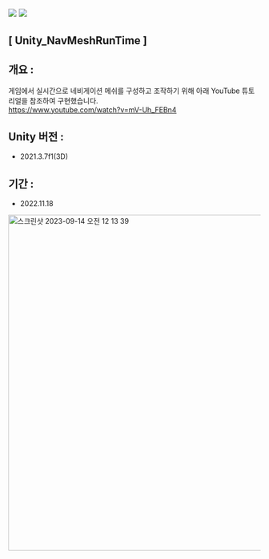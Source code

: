 ## <img src="https://img.shields.io/badge/unity-FFFFFF?style=for-the-badge&logo=unity&logoColor=black"> <img src="https://img.shields.io/badge/csharp-239120?style=for-the-badge&logo=CSharp&logoColor=white">

## [ Unity_NavMeshRunTime ]
## 개요 : 
게임에서 실시간으로 네비게이션 메쉬를 구성하고 조작하기 위해 아래 YouTube 튜토리얼을 참조하여 구현했습니다.
<br>
https://www.youtube.com/watch?v=mV-Uh_FEBn4
<br>
## Unity 버전 :
- 2021.3.7f1(3D)

## 기간 :
- 2022.11.18

<img width="670" alt="스크린샷 2023-09-14 오전 12 13 39" src="https://github.com/Wally0822/Wally_NavMeshRunTime/assets/111326483/6ff7ffa7-bc76-450b-a6f7-0b933db6af16">

